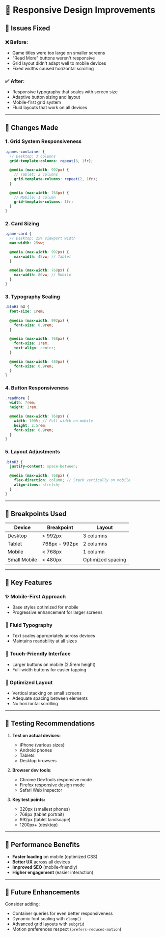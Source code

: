 # 📱 Responsive Design Improvements

## 🎯 Issues Fixed

### ❌ **Before:**
- Game titles were too large on smaller screens
- "Read More" buttons weren't responsive
- Grid layout didn't adapt well to mobile devices
- Fixed widths caused horizontal scrolling

### ✅ **After:**
- Responsive typography that scales with screen size
- Adaptive button sizing and layout
- Mobile-first grid system
- Fluid layouts that work on all devices

---

## 🔧 Changes Made

### 1. **Grid System Responsiveness**
```scss
.games-container {
  // Desktop: 3 columns
  grid-template-columns: repeat(3, 1fr);
  
  @media (max-width: 992px) {
    // Tablet: 2 columns
    grid-template-columns: repeat(2, 1fr);
  }
  
  @media (max-width: 768px) {
    // Mobile: 1 column
    grid-template-columns: 1fr;
  }
}
```

### 2. **Card Sizing**
```scss
.game-card {
  // Desktop: 25% viewport width
  max-width: 25vw;
  
  @media (max-width: 992px) {
    max-width: 45vw; // Tablet
  }
  
  @media (max-width: 768px) {
    max-width: 80vw; // Mobile
  }
}
```

### 3. **Typography Scaling**
```scss
.btnH3 h3 {
  font-size: 1rem;
  
  @media (max-width: 992px) {
    font-size: 0.9rem;
  }
  
  @media (max-width: 768px) {
    font-size: 1rem;
    text-align: center;
  }
  
  @media (max-width: 480px) {
    font-size: 0.9rem;
  }
}
```

### 4. **Button Responsiveness**
```scss
.readMore {
  width: 7rem;
  height: 2rem;
  
  @media (max-width: 768px) {
    width: 100%; // Full width on mobile
    height: 2.5rem;
    font-size: 0.9rem;
  }
}
```

### 5. **Layout Adjustments**
```scss
.btnH3 {
  justify-content: space-between;
  
  @media (max-width: 768px) {
    flex-direction: column; // Stack vertically on mobile
    align-items: stretch;
  }
}
```

---

## 📐 Breakpoints Used

| Device | Breakpoint | Layout |
|--------|------------|--------|
| Desktop | > 992px | 3 columns |
| Tablet | 768px - 992px | 2 columns |
| Mobile | < 768px | 1 column |
| Small Mobile | < 480px | Optimized spacing |

---

## 🎨 Key Features

### ✨ **Mobile-First Approach**
- Base styles optimized for mobile
- Progressive enhancement for larger screens

### 🔄 **Fluid Typography**
- Text scales appropriately across devices
- Maintains readability at all sizes

### 📱 **Touch-Friendly Interface**
- Larger buttons on mobile (2.5rem height)
- Full-width buttons for easier tapping

### 🎯 **Optimized Layout**
- Vertical stacking on small screens
- Adequate spacing between elements
- No horizontal scrolling

---

## 🧪 Testing Recommendations

1. **Test on actual devices:**
   - iPhone (various sizes)
   - Android phones
   - Tablets
   - Desktop browsers

2. **Browser dev tools:**
   - Chrome DevTools responsive mode
   - Firefox responsive design mode
   - Safari Web Inspector

3. **Key test points:**
   - 320px (smallest phones)
   - 768px (tablet portrait)
   - 992px (tablet landscape)
   - 1200px+ (desktop)

---

## 🚀 Performance Benefits

- **Faster loading** on mobile (optimized CSS)
- **Better UX** across all devices
- **Improved SEO** (mobile-friendly)
- **Higher engagement** (easier interaction)

---

## 🔮 Future Enhancements

Consider adding:
- Container queries for even better responsiveness
- Dynamic font scaling with `clamp()`
- Advanced grid layouts with `subgrid`
- Motion preferences respect (`prefers-reduced-motion`)
